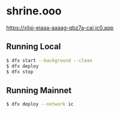 # shrine.ooo

<https://xljsj-eiaaa-aaaag-qbz7a-cai.ic0.app>


## Running Local
```bash
$ dfx start --background --clean
$ dfx deploy
$ dfx stop
```


## Running Mainnet
```bash
$ dfx deploy --network ic
```